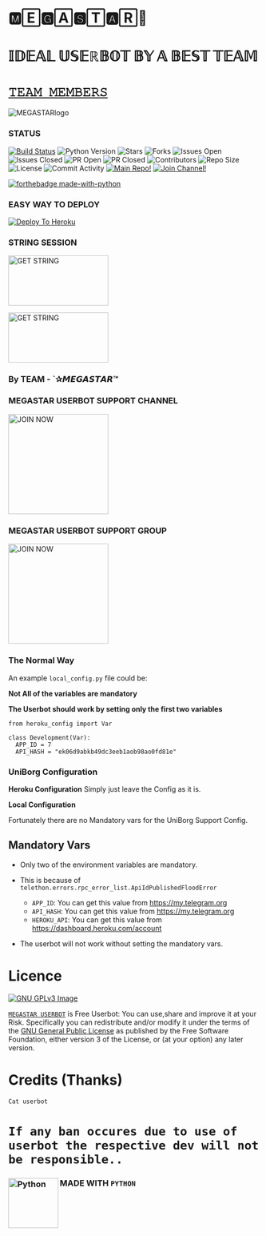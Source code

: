 # 🅼🄴🅶🄰🆂🅃🅰︎🅁🌹

# 𝕀𝔻𝔼𝔸𝕃 𝕌𝕊𝔼ℝ𝔹𝕆𝕋 𝔹𝕐 𝔸 𝔹𝔼𝕊𝕋 𝕋𝔼𝔸𝕄
# [`𝚃𝙴𝙰𝙼 𝙼𝙴𝙼𝙱𝙴𝚁𝚂`](https://telegra.ph/%F0%9D%9A%81%F0%9D%99%B4%F0%9D%99%B0%F0%9D%99%BB-%F0%9D%99%BC%F0%9D%99%B4%F0%9D%99%B6%F0%9D%99%B0%F0%9D%9A%82%F0%9D%9A%83%F0%9D%99%B0%F0%9D%9A%81%F0%9D%9A%82-%F0%9D%9A%86%F0%9D%99%B7%F0%9D%99%BE-%F0%9D%99%B7%F0%9D%99%B4%F0%9D%99%BB%F0%9D%99%BF%F0%9D%99%B4%F0%9D%99%B3-%F0%9D%9A%83%F0%9D%99%BE-%F0%9D%99%BC%F0%9D%99%B0%F0%9D%99%BA%F0%9D%99%B4-%F0%9D%99%BC%F0%9D%99%B4%F0%9D%99%B6%F0%9D%99%B0%F0%9D%9A%82%F0%9D%9A%83%F0%9D%99%B0%F0%9D%9A%81-%F0%9D%9A%84%F0%9D%9A%82%F0%9D%99%B4%F0%9D%9A%81%F0%9D%99%B1%F0%9D%99%BE%F0%9D%9A%83-01-05)

    
![MEGASTARlogo](https://telegra.ph/file/1ae50911854f63793d1b6.png)
### STATUS

[![Build Status](https://travis-ci.com/Bristi-OP/MEGASTAR.svg?branch=master)](https://travis-ci.com/Bristi-OP/MEGASTAR) ![Python Version](https://img.shields.io/badge/python-3.8-lightgrey) ![Stars](https://img.shields.io/github/stars/Bristi-OP/MEGASTAR) ![Forks](https://img.shields.io/github/forks/Bristi-OP/MEGASTAR) ![Issues Open](https://img.shields.io/github/issues/Bristi-OP/MEGASTAR) ![Issues Closed](https://img.shields.io/github/issues-closed/Bristi-OP/MEGASTAR) ![PR Open](https://img.shields.io/github/issues-pr/Bristi-OP/MEGASTAR) ![PR Closed](https://img.shields.io/github/issues-pr-closed/Bristi-OP/MEGASTAR) ![Contributors](https://img.shields.io/github/contributors/Bristi-OP/MEGASTAR) ![Repo Size](https://img.shields.io/github/repo-size/Bristi-OP/MEGASTAR) ![License](https://img.shields.io/github/license/Bristi-OP/MEGASTAR) ![Commit Activity](https://img.shields.io/github/commit-activity/m/Bristi-OP/MEGASTAR) [![Main Repo!](https://img.shields.io/badge/Main%20Repo-!-orange)](https://github.com/Bristi-OP/MEGASTAR) [![Join Channel!](https://img.shields.io/badge/Join%20Channel-!-red)](https://t.me/MEGASTAR_USERBOT) 

[![forthebadge made-with-python](https://camo.githubusercontent.com/5392ad6fb7875a2520001270f08309896b6cb25d/687474703a2f2f466f7254686542616467652e636f6d2f696d616765732f6261646765732f6d6164652d776974682d707974686f6e2e737667)](https://www.python.org/)






### EASY WAY TO DEPLOY

[![Deploy To Heroku](https://www.herokucdn.com/deploy/button.svg)](https://heroku.com/deploy?template=https://github.com/Bristi-OP/MEGASTAR/)

### STRING SESSION 

<p align="centre"><a href="https://repl.it/@aritramandal1/Legenduserbot?template=https://repl.it/@aritramandal1/Legenduserbot#main.py"> <img src="https://telegra.ph/file/b9133ebfd256fb7d2993a.jpg" alt="GET STRING" width="200" height="100.100"/></a></p>
<p align="centre"><a href="https://repl.it/@bristi648/Legenduserbot?template=https://repl.it/@bristi648/Legenduserbot"> <img src="https://telegra.ph/file/938cab3c80aa99cb2937e.jpg" alt="GET STRING" width="200" height="100.100"/></a></p>






### By TEAM - `✰𝙈𝙀𝙂𝘼𝙎𝙏𝘼𝙍™


### MEGASTAR USERBOT SUPPORT CHANNEL





<p align="centre"><a href="https://t.me/MEGASTAR_USERBOT?template=https://t.me/MEGASTAR_USERBOT"> <img src="https://telegra.ph/file/f335f085c7ff834f6e816.jpg" alt="JOIN NOW " width="200" height="200.200"/></a></p>





### MEGASTAR USERBOT SUPPORT GROUP






<p align="centre"><a href="https://t.me/MEGASTAR_SUPPORT?template=https://t.me/MEGASTAR_SUPPORT"> <img src="https://telegra.ph/file/ec75e2ab9c17417c965b7.jpg" alt="JOIN NOW " width="200" height="200.200"/></a></p>





###  The Normal Way

An example `local_config.py` file could be:

**Not All of the variables are mandatory**

__The Userbot should work by setting only the first two variables__

```python3
from heroku_config import Var

class Development(Var):
  APP_ID = 7
  API_HASH = "ek06d9abkb49dc3eeb1aob98ao0fd81e"
```

### UniBorg Configuration


            
**Heroku Configuration**
Simply just leave the Config as it is.

**Local Configuration**

Fortunately there are no Mandatory vars for the UniBorg Support Config.

## Mandatory Vars

- Only two of the environment variables are mandatory.
- This is because of `telethon.errors.rpc_error_list.ApiIdPublishedFloodError`

    - `APP_ID`:   You can get this value from https://my.telegram.org
    - `API_HASH`:   You can get this value from https://my.telegram.org
    - `HEROKU_API`: You can get this value from https://dashboard.heroku.com/account 

- The userbot will not work without setting the mandatory vars.

# Licence
[![GNU GPLv3 Image](https://www.gnu.org/graphics/gplv3-127x51.png)](http://www.gnu.org/licenses/gpl-3.0.en.html)  

[`MEGASTAR USERBOT`](https://github.com/Bristi-OP/MEGASTAR) is Free Userbot: You can use,share and improve it at your
Risk. Specifically you can redistribute and/or modify it under the terms of the
[GNU General Public License](https://www.gnu.org/licenses/gpl.html) as
published by the Free Software Foundation, either version 3 of the License, or
(at your option) any later version. 

#  Credits (Thanks)
  `Cat userbot`

# `If any ban occures due to use of userbot the respective dev will not be responsible..`

### MADE WITH `PYTHON` <img align="left" alt="Python" width="100px" src="https://telegra.ph/file/2ecbe107d65d2b4681e57.png" />
